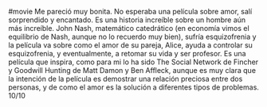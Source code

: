 #movie
Me pareció muy bonita. No esperaba una película sobre amor, salí sorprendido y encantado. 
Es una historia increíble sobre un hombre aún más increíble. John Nash, matemático catedrático (en economía vimos el equilibrio de Nash, aunque no lo recuerdo muy bien), sufría esquizofrenia y la película va sobre como el amor de su pareja, Alice, ayuda a controlar su esquizofrenia, y eventualmente, a retomar su vida y ser profesor. 
Es una película que inspira, como para mi lo ha sido The Social Network de Fincher y Goodwill Hunting de Matt Damon y Ben Affleck, aunque es muy clara que la intención de la película es demostrar una relación preciosa entre dos personas, y de como el amor es la solución a diferentes tipos de problemas.
10/10
